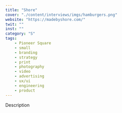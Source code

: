 ```yaml
---
title: "Shore"
cover: "./content/interviews/imgs/hamburgers.png"
website: "https://madebyshore.com/"
twit: ""
inst: ""
category: "S"
tags:
    - Pioneer Square
    - small
    - branding
    - strategy
    - print
    - photography
    - video
    - advertising
    - ux/ui
    - engineering
    - product
---
```


Description
